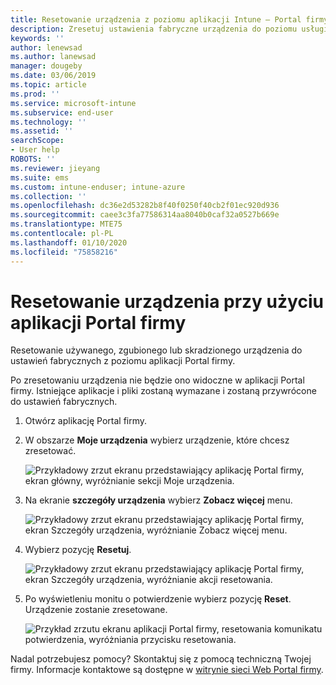 ```yaml
---
title: Resetowanie urządzenia z poziomu aplikacji Intune — Portal firmy | Microsoft Docs
description: Zresetuj ustawienia fabryczne urządzenia do poziomu usługi Portal firmy dla systemu Windows 10.
keywords: ''
author: lenewsad
ms.author: lanewsad
manager: dougeby
ms.date: 03/06/2019
ms.topic: article
ms.prod: ''
ms.service: microsoft-intune
ms.subservice: end-user
ms.technology: ''
ms.assetid: ''
searchScope:
- User help
ROBOTS: ''
ms.reviewer: jieyang
ms.suite: ems
ms.custom: intune-enduser; intune-azure
ms.collection: ''
ms.openlocfilehash: dc36e2d53282b8f40f0250f40cb2f01ec920d936
ms.sourcegitcommit: caee3c3fa77586314aa8040b0caf32a0527b669e
ms.translationtype: MTE75
ms.contentlocale: pl-PL
ms.lasthandoff: 01/10/2020
ms.locfileid: "75858216"
---
```

# <a name="reset-device-from-the-company-portal-app"></a>Resetowanie urządzenia przy użyciu aplikacji Portal firmy  

Resetowanie używanego, zgubionego lub skradzionego urządzenia do ustawień fabrycznych z poziomu aplikacji Portal firmy.  

Po zresetowaniu urządzenia nie będzie ono widoczne w aplikacji Portal firmy. Istniejące aplikacje i pliki zostaną wymazane i zostaną przywrócone do ustawień fabrycznych.  


1. Otwórz aplikację Portal firmy.  
2. W obszarze **Moje urządzenia** wybierz urządzenie, które chcesz zresetować.   

    ![Przykładowy zrzut ekranu przedstawiający aplikację Portal firmy, ekran główny, wyróżnianie sekcji Moje urządzenia.](./media/1802-cp-app-windows-home.png)  

3. Na ekranie **szczegóły urządzenia** wybierz **Zobacz więcej** menu.  

    ![Przykładowy zrzut ekranu przedstawiający aplikację Portal firmy, ekran Szczegóły urządzenia, wyróżnianie Zobacz więcej menu.](./media/1802-cp-app-windows-device-details.png)  

4. Wybierz pozycję **Resetuj**.  

     ![Przykładowy zrzut ekranu przedstawiający aplikację Portal firmy, ekran Szczegóły urządzenia, wyróżnianie akcji resetowania. ](./media/1802-cp-app-windows-device-details-reset.png)  

5. Po wyświetleniu monitu o potwierdzenie wybierz pozycję **Reset**. Urządzenie zostanie zresetowane.  

     ![Przykład zrzutu ekranu aplikacji Portal firmy, resetowania komunikatu potwierdzenia, wyróżniania przycisku resetowania. ](./media/1802-cp-app-windows-reset-confirm.png)  

Nadal potrzebujesz pomocy? Skontaktuj się z pomocą techniczną Twojej firmy. Informacje kontaktowe są dostępne w [witrynie sieci Web Portal firmy](https://go.microsoft.com/fwlink/?linkid=2010980).  
